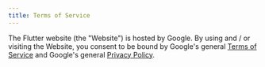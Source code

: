 ```yaml
---
title: Terms of Service
---
```


The Flutter website (the "Website") is hosted by Google. By using and / or
visiting the Website, you consent to be bound by Google's general
[Terms of Service][tos] and Google's general [Privacy Policy][pp].

[tos]: http://www.google.com/accounts/TOS
[pp]: http://www.google.com/intl/en/policies/privacy/
